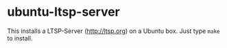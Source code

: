 # ubuntu-ltsp-server

This installs a LTSP-Server (http://ltsp.org) on a Ubuntu box. Just type `make` to install.


